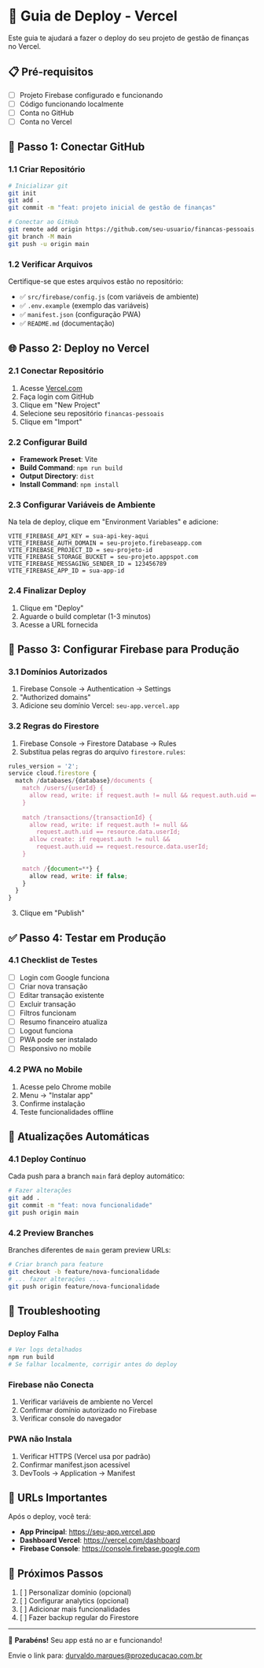 # 🚀 Guia de Deploy - Vercel

Este guia te ajudará a fazer o deploy do seu projeto de gestão de finanças no Vercel.

## 📋 Pré-requisitos

- [ ] Projeto Firebase configurado e funcionando
- [ ] Código funcionando localmente
- [ ] Conta no GitHub
- [ ] Conta no Vercel

## 🔗 Passo 1: Conectar GitHub

### 1.1 Criar Repositório
```bash
# Inicializar git
git init
git add .
git commit -m "feat: projeto inicial de gestão de finanças"

# Conectar ao GitHub
git remote add origin https://github.com/seu-usuario/financas-pessoais.git
git branch -M main
git push -u origin main
```

### 1.2 Verificar Arquivos
Certifique-se que estes arquivos estão no repositório:
- ✅ `src/firebase/config.js` (com variáveis de ambiente)
- ✅ `.env.example` (exemplo das variáveis)
- ✅ `manifest.json` (configuração PWA)
- ✅ `README.md` (documentação)

## 🌐 Passo 2: Deploy no Vercel

### 2.1 Conectar Repositório
1. Acesse [Vercel.com](https://vercel.com)
2. Faça login com GitHub
3. Clique em "New Project"
4. Selecione seu repositório `financas-pessoais`
5. Clique em "Import"

### 2.2 Configurar Build
- **Framework Preset**: Vite
- **Build Command**: `npm run build`
- **Output Directory**: `dist`
- **Install Command**: `npm install`

### 2.3 Configurar Variáveis de Ambiente
Na tela de deploy, clique em "Environment Variables" e adicione:

```env
VITE_FIREBASE_API_KEY = sua-api-key-aqui
VITE_FIREBASE_AUTH_DOMAIN = seu-projeto.firebaseapp.com
VITE_FIREBASE_PROJECT_ID = seu-projeto-id
VITE_FIREBASE_STORAGE_BUCKET = seu-projeto.appspot.com
VITE_FIREBASE_MESSAGING_SENDER_ID = 123456789
VITE_FIREBASE_APP_ID = sua-app-id
```

### 2.4 Finalizar Deploy
1. Clique em "Deploy"
2. Aguarde o build completar (1-3 minutos)
3. Acesse a URL fornecida

## 🔧 Passo 3: Configurar Firebase para Produção

### 3.1 Domínios Autorizados
1. Firebase Console → Authentication → Settings
2. "Authorized domains"
3. Adicione seu domínio Vercel: `seu-app.vercel.app`

### 3.2 Regras do Firestore
1. Firebase Console → Firestore Database → Rules
2. Substitua pelas regras do arquivo `firestore.rules`:

```javascript
rules_version = '2';
service cloud.firestore {
  match /databases/{database}/documents {
    match /users/{userId} {
      allow read, write: if request.auth != null && request.auth.uid == userId;
    }
    
    match /transactions/{transactionId} {
      allow read, write: if request.auth != null && 
        request.auth.uid == resource.data.userId;
      allow create: if request.auth != null && 
        request.auth.uid == request.resource.data.userId;
    }
    
    match /{document=**} {
      allow read, write: if false;
    }
  }
}
```

3. Clique em "Publish"

## ✅ Passo 4: Testar em Produção

### 4.1 Checklist de Testes
- [ ] Login com Google funciona
- [ ] Criar nova transação
- [ ] Editar transação existente
- [ ] Excluir transação
- [ ] Filtros funcionam
- [ ] Resumo financeiro atualiza
- [ ] Logout funciona
- [ ] PWA pode ser instalado
- [ ] Responsivo no mobile

### 4.2 PWA no Mobile
1. Acesse pelo Chrome mobile
2. Menu → "Instalar app"
3. Confirme instalação
4. Teste funcionalidades offline

## 🔄 Atualizações Automáticas

### 4.1 Deploy Contínuo
Cada push para a branch `main` fará deploy automático:

```bash
# Fazer alterações
git add .
git commit -m "feat: nova funcionalidade"
git push origin main
```

### 4.2 Preview Branches
Branches diferentes de `main` geram preview URLs:

```bash
# Criar branch para feature
git checkout -b feature/nova-funcionalidade
# ... fazer alterações ...
git push origin feature/nova-funcionalidade
```

## 🐛 Troubleshooting

### Deploy Falha
```bash
# Ver logs detalhados
npm run build
# Se falhar localmente, corrigir antes do deploy
```

### Firebase não Conecta
1. Verificar variáveis de ambiente no Vercel
2. Confirmar domínio autorizado no Firebase
3. Verificar console do navegador

### PWA não Instala
1. Verificar HTTPS (Vercel usa por padrão)
2. Confirmar manifest.json acessível
3. DevTools → Application → Manifest

## 📱 URLs Importantes

Após o deploy, você terá:
- **App Principal**: https://seu-app.vercel.app
- **Dashboard Vercel**: https://vercel.com/dashboard
- **Firebase Console**: https://console.firebase.google.com

## 🎯 Próximos Passos

1. [ ] Personalizar domínio (opcional)
2. [ ] Configurar analytics (opcional)
3. [ ] Adicionar mais funcionalidades
4. [ ] Fazer backup regular do Firestore

---

🎉 **Parabéns!** Seu app está no ar e funcionando!

Envie o link para: durvaldo.marques@prozeducacao.com.br